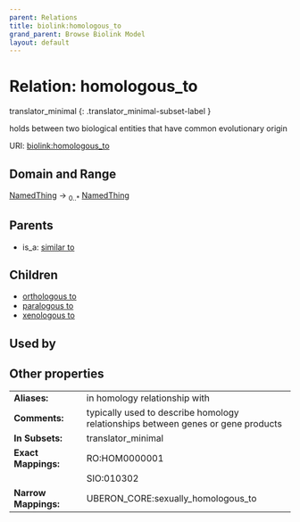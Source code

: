 ```yaml
---
parent: Relations
title: biolink:homologous_to
grand_parent: Browse Biolink Model
layout: default
---
```


# Relation: homologous_to

translator_minimal
{: .translator_minimal-subset-label }


holds between two biological entities that have common evolutionary origin

URI: [biolink:homologous_to](https://w3id.org/biolink/vocab/homologous_to)

## Domain and Range

[NamedThing](NamedThing.md) ->  <sub>0..*</sub> [NamedThing](NamedThing.md)

## Parents

 *  is_a: [similar to](similar_to.md)

## Children

 *  [orthologous to](orthologous_to.md)
 *  [paralogous to](paralogous_to.md)
 *  [xenologous to](xenologous_to.md)

## Used by


## Other properties

|  |  |  |
| --- | --- | --- |
| **Aliases:** | | in homology relationship with |
| **Comments:** | | typically used to describe homology relationships between genes or gene products |
| **In Subsets:** | | translator_minimal |
| **Exact Mappings:** | | RO:HOM0000001 |
|  | | SIO:010302 |
| **Narrow Mappings:** | | UBERON_CORE:sexually_homologous_to |

